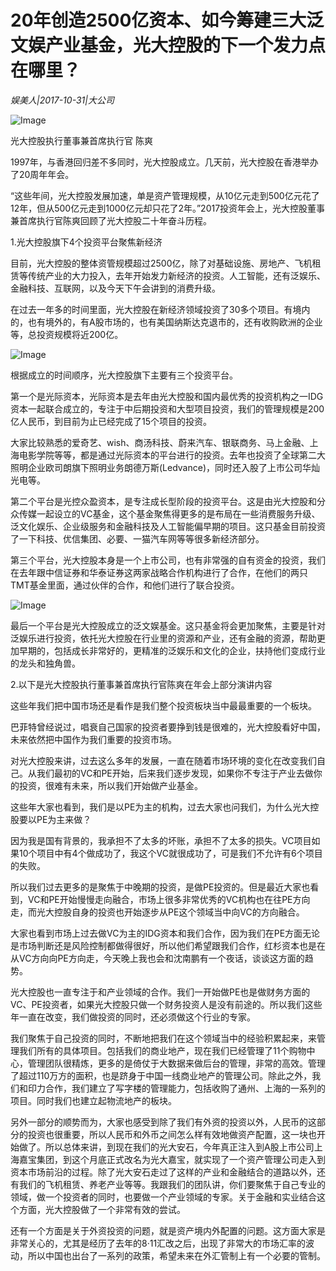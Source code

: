 # 20年创造2500亿资本、如今筹建三大泛文娱产业基金，光大控股的下一个发力点在哪里？

*娱美人|2017-10-31|大公司*

![Image](http://si1.go2yd.com/get-image/0IVwlQVbeBk)

光大控股执行董事兼首席执行官 陈爽

1997年，与香港回归差不多同时，光大控股成立。几天前，光大控股在香港举办了20周年年会。

“这些年间，光大控股发展加速，单是资产管理规模，从10亿元走到500亿元花了12年，但从500亿元走到1000亿元却只花了2年。”2017投资年会上，光大控股董事兼首席执行官陈爽回顾了光大控股二十年奋斗历程。

1.光大控股旗下4个投资平台聚焦新经济

目前，光大控股的整体资管规模超过2500亿，除了对基础设施、房地产、飞机租赁等传统产业的大力投入，去年开始发力新经济的投资。人工智能，还有泛娱乐、金融科技、互联网，以及今天下午会讲到的消费升级。

在过去一年多的时间里面，光大控股在新经济领域投资了30多个项目。有境内的，也有境外的，有A股市场的，也有美国纳斯达克退市的，还有收购欧洲的企业等，总投资规模将近200亿。

![Image](http://si1.go2yd.com/get-image/0IVwlTAr1gu)

根据成立的时间顺序，光大控股旗下主要有三个投资平台。

第一个是光际资本，光际资本是去年由光大控股和国内最优秀的投资机构之一IDG资本一起联合成立的，专注于中后期投资和大型项目投资，我们的管理规模是200亿人民币，到目前为止已经完成了15个项目的投资。

大家比较熟悉的爱奇艺、wish、商汤科技、蔚来汽车、银联商务、马上金融、上海电影学院等等，都是通过光际资本的平台进行的投资。去年也投资了全球第二大照明企业欧司朗旗下照明业务朗德万斯(Ledvance)，同时还入股了上市公司华灿光电等。

第二个平台是光控众盈资本，是专注成长型阶段的投资平台。这是由光大控股和分众传媒一起设立的VC基金，这个基金聚焦得更多的是布局在一些消费服务升级、泛文化娱乐、企业级服务和金融科技及人工智能偏早期的项目。这只基金目前投资了一下科技、优信集团、必要、一猫汽车网等等很多新经济部分。

第三个平台，光大控股本身是一个上市公司，也有非常强的自有资金的投资，我们在去年跟中信证券和华泰证券这两家战略合作机构进行了合作，在他们的两只TMT基金里面，通过伙伴的合作，和他们进行了联合投资。

![Image](http://si1.go2yd.com/get-image/0IVwlRofxdg)

最后一个平台是光大控股成立的泛文娱基金。这只基金将会更加聚焦，主要是针对泛娱乐进行投资，依托光大控股在行业里的资源和产业，还有金融的资源，帮助更加早期的，包括成长非常好的，更精准的泛娱乐和文化的企业，扶持他们变成行业的龙头和独角兽。

2.以下是光大控股执行董事兼首席执行官陈爽在年会上部分演讲内容

这些年我们把中国市场还是看作是我们整个投资板块当中最最重要的一个板块。

巴菲特曾经说过，唱衰自己国家的投资者要挣到钱是很难的，光大控股看好中国，未来依然把中国作为我们重要的投资市场。

对光大控股来讲，过去这么多年的发展，一直在随着市场环境的变化在改变我们自己。从我们最初的VC和PE开始，后来我们逐步发现，如果你不专注于产业去做你的投资，很难有未来，所以我们开始做产业基金。

这些年大家也看到，我们是以PE为主的机构，过去大家也问我们，为什么光大控股要以PE为主来做？

因为我是国有背景的，我承担不了太多的坏账，承担不了太多的损失。VC项目如果10个项目中有4个做成功了，我这个VC就很成功了，可是我们不允许有6个项目的失败。

所以我们过去更多的是聚焦于中晚期的投资，是做PE投资的。但是最近大家也看到，VC和PE开始慢慢走向融合，市场上很多非常优秀的VC机构也在往PE方向走，而光大控股自身的投资也开始逐步从PE这个领域当中向VC的方向融合。

大家也看到市场上过去做VC为主的IDG资本和我们合作，因为我们在PE方面无论是市场判断还是风险控制都做得很好，所以他们希望跟我们合作，红杉资本也是在从VC方向向PE方向走，今天晚上我也会和沈南鹏有一个夜话，谈谈这方面的趋势。

光大控股也一直专注于和产业领域的合作。我们一开始做PE也是做财务方面的VC、PE投资者，如果光大控股只做一个财务投资人是没有前途的。所以我们这些年一直在改变，我们做投资的同时，还必须做这个行业的专家。

我们聚焦于自己投资的同时，不断地把我们在这个领域当中的经验积累起来，来管理我们所有的具体项目。包括我们的商业地产，现在我们已经管理了11个购物中心，管理团队很精炼，更多的是倚仗于大数据来做后台的管理，非常的高效。管理了超过110万方的面积，也是跻身于中国一线商业地产的管理公司。除此之外，我们和印力合作，我们建立了写字楼的管理能力，包括收购了通州、上海的一系列的项目。同时我们也建立起物流地产的板块。

另外一部分的顺势而为，大家也感受到除了我们有外资的投资以外，人民币的这部分的投资也很重要，所以人民币和外币之间怎么样有效地做资产配置，这一块也开始做了。所以总体来讲，到现在我们的光大安石，今年真正注入到A股上市公司上海嘉宝集团，到这个月底正式改名为光大嘉宝，就实现了一个资产管理公司走入到资本市场前沿的过程。除了光大安石走过了这样的产业和金融结合的道路以外，还有我们的飞机租赁、养老产业等等。我跟我们的团队讲，你们要聚焦于自己专业的领域，做一个投资者的同时，也要做一个产业领域的专家。关于金融和实业结合这个方面，光大控股做了一个非常有效的尝试。

还有一个方面是关于外资投资的问题，就是资产境内外配置的问题。这方面大家是非常关心的，尤其是经历了去年的8·11汇改之后，出现了非常大的市场汇率的波动，所以中国也出台了一系列的政策，希望未来在外汇管制上有一个必要的管制。

